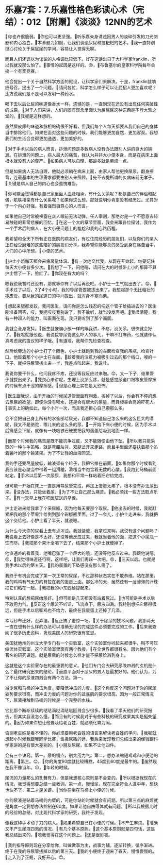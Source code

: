 # 乐嘉7套：7.乐嘉性格色彩读心术（完结）：012【附赠】《淡淡》12NN的艺术

🎼你也许很脆弱。🎼你也可以更坚强。🎼听乐嘉亲身讲述因男人的淡碎引发的刀光剑影和内心独白。🎼本章题为如厕，让我们谈谈尿尿和拉粑粑的艺术。🎼我一直特别担心讨论关于屎屁尿的学问，容易让人觉得无聊。

而且人们还误以为谈论的人格调比较低下。好在这话出自于大科学家franklin，所以我就没那么怕了。🎼事情的起因是这样的。😡，🎼布鲁塞尔的皇家科学院每年会搞一个有奖竞赛。

他会提出一个关于自然科学方面的假设，让科学家们来解决。于是，franklin就响应号召，提出了一个问题。🎼请问各位，科学怎么样子可以让屁招人更加喜欢呢？比方说我们是不是可以发明一种药水。

喝下去以后让屁的味道像香水一样。遗憾的是，一直到现在还没有出现任何突破性的成果。🎼对于人们来讲，人们的固有观念里面认为屎屁尿这种东西是不登大雅之堂的。🎼我呢是这样想的。

虽然屎皮尿的味道和脉相的确很不好看，但我们每个人每天都要从我们自己的身体当中排除他们。如果在面对这些问题的时候，我们能够更加自然，更加客观。我想我们的生活会变得更加通透，更加美好的。

🎼对于手术以后的病人而言，排泄问题是多数病人没有办法跟别人讲的巨大的尴尬。在排泄的问题上，病人最大的痛苦，我认为并非大小便本身，而是在病床上面根本就没有人的尊严。🎼如果病人可以自理，那最多就是麻烦一点。

但是如果病人无法自理，他就必须躺在病床上面，由家人帮他更换屎尿，翻身擦背，连最基本的生理需求都要由别人来照顾。🎼先不去提所谓的久病床前无孝子。🎼关键是病人自己的内心也会羞愧难当。

🎼你可能会觉得都是自己家里面人血脉相承，有什么关系呢？都是自己的伴侣和配偶，肌肤相亲有什么关系呢？如果你这么想，那就说明你肯定没有经历过。尤其对于一个内心好强，有着强烈自尊心的人而言。

如果他自己时常被裸露在众人眼前无法动弹，任人宰割，那绝对是一个不愿意去轻易触碰的非常悲催的回忆。🎼在这一个大的章节里面，我会来跟各位探讨。我作为一个手术后的病人，在大小便问题上的尴尬和我的心路历程。

我希望和全天下所有正在医院的病友们，有过住院经历的朋友们，以及你们的亲人正在经受磨难的这些陪护的朋友们分享。我希望你能够真的感受到身在痛苦当中，人们的心中所想。🎼小便的艺术。

🎼护士小姐每天都会来病房量体温。🎼有一次他交代我，从现在开始起，你要记住每天大小便各多少次。🎼我想了一下，问他嗯，请问在大的时候带上小的那算不算护士愣了一下，脸红了。🎼你现在有大的吗？

嗯我说我暂时还没有，那就等你有了以后再说吧。小护士一生气就出去了。😡，🎼手术过了以后，2了4个小时，我的导尿管要被拔出来了。我想起那个无比粗壮的橡皮管，要从我的尿道口的中间拔出，就浑身不寒而栗。

🎼想起来腿都发软。我问医生，请问你是怎么残忍的把这个管子给插进去的？医生刚准备回答，哎，我呃哎哎我别说了，我不敢听，就当没发声吧。🎼我很清楚，我有一种超人的能力，叫画面在现。我只要听到了那个画面。

我就会全身发抖。🎼医生就像骗小孩一样的跟我讲，不疼，没关系，很快就会好了。🎼我呢就跟他说，我说拔导尿管这么吓人的事儿，干嘛不打麻药，他就装作认真考虑我的提议的样子哦。🎼有道理，我帮你先检查检查。

然后给旁边的小护士打了个眼色，小护士就跑到我的左面检查我的吊瓶，检查针口。他趁着那个小护士在左面。🎼趁着我的注意力被吸引过去的那个档口，嗖的一下子，就把导尿管拔出来一半，我差点叫起来，我说哇。

我说你要干什么，他问我疼不疼，还没等我反应过来啪。😡，又一下子，结果管子就拔出来了。🎼凭良心来讲呢，生理上没那么疼，就是感觉尿道口跟橡皮管摩擦的时候有点干涩的摩擦感。🎼但是心理上实在是太恐怖。

🎼医生跟我说，由于开始的时候尿道管里面有刺激，拔掉了以后，你会有不停的想去尿尿的欲望。即便你没有喝水，还是会有很大的尿量，而且频率会高的吓死人。🎼事实上的确如此，每个小时一次，而且我还担心自己攒那么多。

会不会把自己身上所有的水全部给尿光，我都不知道自己怎么来的这么巨大的潜呢，我又不是骆驼，哪儿来的这么多的尿。🎼一开始下床小便的时候，因为手术以后痛感会下坠，就像有一块吸铁石硬要把我的蛋蛋给吸到地面一样。

🎼而那个时候我的痛苦是既不能抗争过度，又不能随便由他下坠。🎼所以我只能采取的一种斗争策略，就是弯腰后背，双腿岔开来走路，而且手里面还要扶着那个吊着输叶的那个输液架。为了不让我的血液回流。

我的手还要尽量放低，输液架有个轮子，我把它推在前面。🎼如果你那个时候看到我应该是心酸当中带着一组滑稽，滑稽当中饱含着无数的心酸。🎼我跑到马桶前面站定。🎼手术以后第一次尿尿，我想和平常一样站着把它给完成。

但可能一开始在床上一直是用导尿管完成，再加上蛋蛋太疼了，根本没有办法尿出来。🎼没办法，只能坐着尿。🎼为了不让自己那么痛苦。🎼我必须找一些方法取点乐子。🎼有一天早上我在吃医院送的早餐。

护士走进来给我拿了个采尿瓶，因为他每天要那个取尿。🎼他出去的时候，我就赶紧把我的那个苹果汁给倒到那个彩椒瓶里面。过了一会儿，小护士走进来，我就把这个交给他。小护士看了半天，就说嗯。

为什么今天你的尿看上去有点浑浊，我就装傻，我拿过来啊，我说有这个问题吗？我说看上去好像是不太好，还没等他反应过来，我就当着他的面，把这个小尿瓶一饮而尽。🎼我把那个果汁全喝下去了，结果那个小护士就傻掉了。

他直通咚的看着我，他嘴巴张了一个巨大的哦，还没等他反应过来。我跟他说嗯。😡，🎼我觉得味道还行啊，这样吧，让我们再踩一次吧。😡，🎼三天以后。也就是我手术以后的第五天。🎼我的蛋蛋的下坠感没有那么痛了。

我终于有机会完成了第一次正常的尿尿，不过那种状态实在不敢恭维。站在那里，我的鸡鸡有气无力的耷拉在我的蛋蛋上面。那么冷的天，居然还有一层薄薄的汗珠把它们粘在一起。🎼我把我的小东西给提起来。

特别认真的想把尿给尿好。🎼但可能是几天都没有站着尿过。🎼也可能是手术以后不敢用力气。🎼反正这个尿流不听话，飞流直下，尿液四溅。我特别想把它尿得很远，但是手术以后唧鸡也不给力，最终在我蛋蛋上还掉了几滴。

幸亏纱布还好，没弄湿。🎼反正搞了虚惊一场。🎼关于尿尿的技术问题，我那两天一直在想有什么样的办法可以准确无误的完成这件必须要完成的工作。🎼后来我查阅了很多历史资料，发现美国人的研究很有意思。

美国犹他州的州立大学专门有一个实验室，这个实验室你听起来都很牛，叫不可压缩流体实验室。这个实验室里面有两个教授。🎼在全世界都很有名，因为他们有个著名的研究课题，就是尿尿的时候怎么样才能不把尿给溅到身上。

这就是这个实验室存在的最重要的意义。🎼他们专门会去研究尿液四溅的玄机是什么？最终研究出来的结论。🎼垂直平面对于尿尿的男人是最友好的。他们认为，为了不让你的尿液四溅会有两个方法。第一。

减少尿和马桶的冲击角度，要降低冲击的力度。🎼这个角度这个问题对于你的尿尿姿势要求很高，而冲击力度的问题对你的盆底肌的要求很高。因为一般正常情况下，尿液接触到马桶的时候是一个完整的水柱。

它比那个断断续续的哒哒滴哒滴哒哒回溅会少很多。🎼我看了半天他们的研究报告，但其实我没怎么懂。🎼而且有的时候我对于有些科技的研究成果其实是挺失望的。🎼因为如果你想让他普及给老百姓，就必须化繁为简。

否则老百姓是看不懂的。你必须要用老百姓的语言来解读老百姓的学问。🎼我呢就想起小时候我跟我同学比赛，谁撒尿撒的远。我后来发现我们总结出来的经验跟科学家讲的是有很大差别的。🎼小朋友尿尿，如果不让他四件。

会有三个诀窍。第一。尿的慢点，别太用力气。第二，想办法缩短鸡鸡和小便池的距离。🎼第三。😊，🎼你的角度90度就比较糟糕，45度到60度是最牛的。🎼虽然现在我不像当年。😔，🎼年轻的时候。

尿流的力量那么的孔舞有力，但是我想核心原则是不会变的。🎼所以根据我现在的情况，我觉得想要总结一些教训。第一点，慢慢尿，现在完全符合人进中年，想快也快不了，第二才是关键。🎼当你在坐在马桶上小便的时候。

你的尿液是贴着马桶的内壁的，可是你站的时候就会有问题。所以第三点的麻烦就是角度一定要想办法控制在60度。如果让他自由落体就有问题。🎼所以我根据儿时的经验的总结，对比现代科学家的研究，我终于发现。

像我这种手术动了刀的病人。🎼如果希望自己在小便的时候。🎼不产生麻烦。🎼准确又不产生尿液四溅的情况。🎼有几个基本原则。🎼这个基本原则就是四句话，这是我总结出来的。🎼嗯我觉得在这个问题上。🎼还是很厉害。

🎼我的指导原则现在分享给你，叫做做事为主，战事为辅，逐渐转换，循序渐进。终于在我的导尿管拔掉以后的第三天。🎼我的小便终于迎来了春天，慢慢慢慢的。🎼走入到了正规，我好开心。😊。

